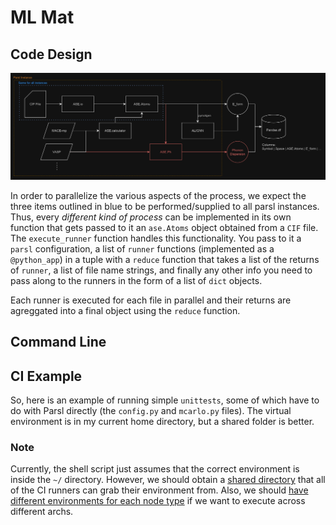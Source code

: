 # ML Mat

## Code Design
![diagram](docs/diagram.png)

In order to parallelize the various aspects of the process, we expect the three items outlined in blue to be performed/supplied to all parsl instances. Thus, every *different kind of process* can be implemented in its own function that gets passed to it an `ase.Atoms` object obtained from a `CIF` file. The `execute_runner` function handles this functionality. You pass to it a `parsl` configuration, a list of `runner` functions (implemented as a `@python_app`) in a tuple with a `reduce` function that takes a list of the returns of `runner`, a list of file name strings, and finally any other info you need to pass along to the runners in the form of a list of `dict` objects.

Each runner is executed for each file in parallel and their returns are agreggated into a final object using the `reduce` function.

## Command Line


## CI Example
So, here is an example of running simple `unittests`, some of which have to do with Parsl directly (the `config.py` and `mcarlo.py` files). The virtual environment is in my current home directory, but a shared folder is better.

### Note
Currently, the shell script just assumes that the correct environment is inside the `~/` directory. However, we should obtain a [shared directory](https://darwin.lanl.gov/doku.php?id=faq:sharedproject) that all of the CI runners can grab their environment from. Also, we should [have different environments for each node type](https://darwin.lanl.gov/doku.php?id=tutorial:pythonexample&s[]=python#:~:text=Darwin%20is%20a,were%20built%20for.) if we want to execute across different archs. 